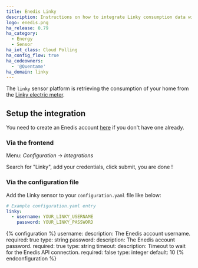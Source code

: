 ```yaml
---
title: Enedis Linky
description: Instructions on how to integrate Linky consumption data within Home Assistant.
logo: enedis.png
ha_release: 0.79
ha_category:
  - Energy
  - Sensor
ha_iot_class: Cloud Polling
ha_config_flow: true
ha_codeowners:
  - '@Quentame'
ha_domain: linky
---
```


The `linky` sensor platform is retrieving the consumption of your home from the [Linky electric meter](https://www.enedis.fr/linky-compteur-communicant).

## Setup the integration

You need to create an Enedis account [here](https://espace-client-connexion.enedis.fr/auth/UI/Login?realm=particuliers) if you don't have one already.

### Via the frontend

Menu: *Configuration* -> *Integrations*

Search for "Linky", add your credentials, click submit, you are done !

### Via the configuration file

Add the Linky sensor to your `configuration.yaml` file like below:

```yaml
# Example configuration.yaml entry
linky:
  - username: YOUR_LINKY_USERNAME
    password: YOUR_LINKY_PASSWORD
```

{% configuration %}
username:
  description: The Enedis account username.
  required: true
  type: string
password:
  description: The Enedis account password.
  required: true
  type: string
timeout:
  description: Timeout to wait for the Enedis API connection.
  required: false
  type: integer
  default: 10
{% endconfiguration %}
